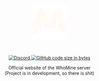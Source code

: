 <br>
<p align="center">
  <a href="https://minersstudios.github.io">
     <img src="https://raw.githubusercontent.com/MinersStudios/.github/main/assets/logos/logo_white.png" alt="MinersStudios">
  </a>
</p>
<br>
<p align="center">
  <a href="https://whomine.net/discord">
    <img alt="Discord" src="https://img.shields.io/discord/928575868643733535?color=000000&label=WhoMine&logo=Discord&logoColor=FFFFFF&style=for-the-badge">
  </a>
  <a href="#">
    <img alt="GitHub code size in bytes" src="https://staging.shields.io/github/languages/code-size/MinersStudios/WMSite?style=for-the-badge&color=000000">
  </a>
</p>
<p align="center">
  Official website of the WhoMine server<br>
  (Project is in development, so there is shit)
</p>
<br>
